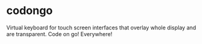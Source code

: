 # codongo
Virtual keyboard for touch screen interfaces that overlay whole display and are transparent. Code on go! Everywhere!

